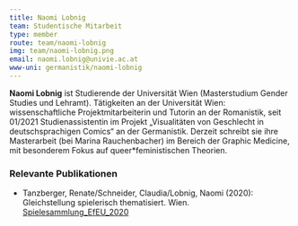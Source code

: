 ```yaml
---
title: Naomi Lobnig
team: Studentische Mitarbeit
type: member
route: team/naomi-lobnig
img: team/naomi-lobnig.png
email: naomi.lobnig@univie.ac.at
www-uni: germanistik/naomi-lobnig
---
```


**Naomi Lobnig** ist Studierende der Universität Wien (Masterstudium Gender Studies und Lehramt).
Tätigkeiten an der Universität Wien: wissenschaftliche Projektmitarbeiterin und Tutorin an der Romanistik, seit 01/2021 Studienassistentin im Projekt „Visualitäten von Geschlecht in deutschsprachigen Comics“ an der Germanistik.
Derzeit schreibt sie ihre Masterarbeit (bei Marina Rauchenbacher) im Bereich der Graphic Medicine, mit besonderem Fokus auf queer\*feministischen Theorien.
<!-- more -->
### Relevante Publikationen

- Tanzberger, Renate/Schneider, Claudia/Lobnig, Naomi (2020): Gleichstellung spielerisch thematisiert. Wien. [Spielesammlung_EfEU_2020](https://efeu.or.at/seiten/download/Spielesammlung_EfEU_2020.pdf)
